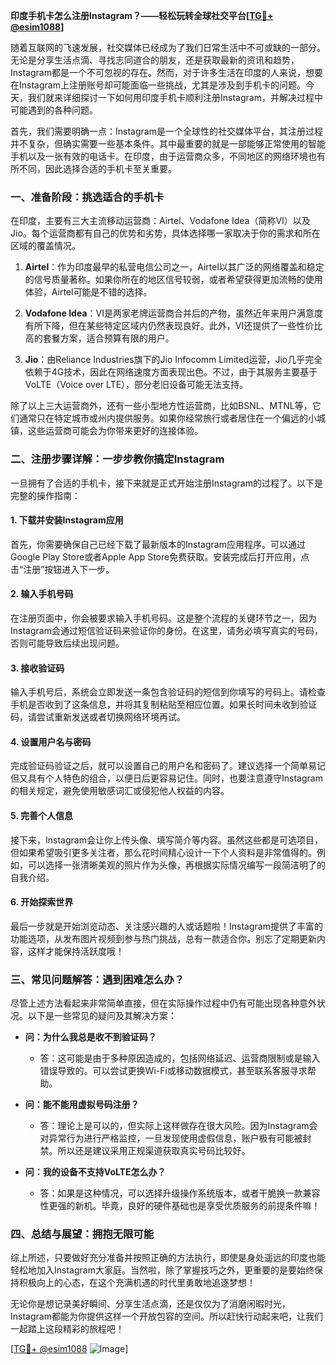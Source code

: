 **印度手机卡怎么注册Instagram？——轻松玩转全球社交平台[[TG💪+ @esim1088](https://t.me/s/esim1088)]**

随着互联网的飞速发展，社交媒体已经成为了我们日常生活中不可或缺的一部分。无论是分享生活点滴、寻找志同道合的朋友，还是获取最新的资讯和趋势，Instagram都是一个不可忽视的存在。然而，对于许多生活在印度的人来说，想要在Instagram上注册账号却可能面临一些挑战，尤其是涉及到手机卡的问题。今天，我们就来详细探讨一下如何用印度手机卡顺利注册Instagram，并解决过程中可能遇到的各种问题。

首先，我们需要明确一点：Instagram是一个全球性的社交媒体平台，其注册过程并不复杂，但确实需要一些基本条件。其中最重要的就是一部能够正常使用的智能手机以及一张有效的电话卡。在印度，由于运营商众多，不同地区的网络环境也有所不同，因此选择合适的手机卡至关重要。

### 一、准备阶段：挑选适合的手机卡

在印度，主要有三大主流移动运营商：Airtel、Vodafone Idea（简称VI）以及Jio。每个运营商都有自己的优势和劣势，具体选择哪一家取决于你的需求和所在区域的覆盖情况。

1. **Airtel**：作为印度最早的私营电信公司之一，Airtel以其广泛的网络覆盖和稳定的信号质量著称。如果你所在的地区信号较弱，或者希望获得更加流畅的使用体验，Airtel可能是不错的选择。
   
2. **Vodafone Idea**：VI是两家老牌运营商合并后的产物，虽然近年来用户满意度有所下降，但在某些特定区域内仍然表现良好。此外，VI还提供了一些性价比高的套餐方案，适合预算有限的用户。

3. **Jio**：由Reliance Industries旗下的Jio Infocomm Limited运营，Jio几乎完全依赖于4G技术，因此在网络速度方面表现出色。不过，由于其服务主要基于VoLTE（Voice over LTE），部分老旧设备可能无法支持。

除了以上三大运营商外，还有一些小型地方性运营商，比如BSNL、MTNL等，它们通常只在特定城市或州内提供服务。如果你经常旅行或者居住在一个偏远的小城镇，这些运营商可能会为你带来更好的连接体验。

### 二、注册步骤详解：一步步教你搞定Instagram

一旦拥有了合适的手机卡，接下来就是正式开始注册Instagram的过程了。以下是完整的操作指南：

#### 1. 下载并安装Instagram应用

首先，你需要确保自己已经下载了最新版本的Instagram应用程序。可以通过Google Play Store或者Apple App Store免费获取。安装完成后打开应用，点击“注册”按钮进入下一步。

#### 2. 输入手机号码

在注册页面中，你会被要求输入手机号码。这是整个流程的关键环节之一，因为Instagram会通过短信验证码来验证你的身份。在这里，请务必填写真实的号码，否则可能导致后续出现问题。

#### 3. 接收验证码

输入手机号后，系统会立即发送一条包含验证码的短信到你填写的号码上。请检查手机是否收到了这条信息，并将其复制粘贴至相应位置。如果长时间未收到验证码，请尝试重新发送或者切换网络环境再试。

#### 4. 设置用户名与密码

完成验证码验证之后，就可以设置自己的用户名和密码了。建议选择一个简单易记但又具有个人特色的组合，以便日后更容易记住。同时，也要注意遵守Instagram的相关规定，避免使用敏感词汇或侵犯他人权益的内容。

#### 5. 完善个人信息

接下来，Instagram会让你上传头像、填写简介等内容。虽然这些都是可选项目，但如果希望吸引更多关注者，那么花时间精心设计一下个人资料是非常值得的。例如，可以选择一张清晰美观的照片作为头像，再根据实际情况编写一段简洁明了的自我介绍。

#### 6. 开始探索世界

最后一步就是开始浏览动态、关注感兴趣的人或话题啦！Instagram提供了丰富的功能选项，从发布图片视频到参与热门挑战，总有一款适合你。别忘了定期更新内容，这样才能保持活跃度哦！

### 三、常见问题解答：遇到困难怎么办？

尽管上述方法看起来非常简单直接，但在实际操作过程中仍有可能出现各种意外状况。以下是一些常见的疑问及其解决方案：

- **问：为什么我总是收不到验证码？**
  - 答：这可能是由于多种原因造成的，包括网络延迟、运营商限制或是输入错误导致的。可以尝试更换Wi-Fi或移动数据模式，甚至联系客服寻求帮助。

- **问：能不能用虚拟号码注册？**
  - 答：理论上是可以的，但实际上这样做存在很大风险。因为Instagram会对异常行为进行严格监控，一旦发现使用虚假信息，账户极有可能被封禁。所以还是建议采用正规渠道获取真实号码比较好。

- **问：我的设备不支持VoLTE怎么办？**
  - 答：如果是这种情况，可以选择升级操作系统版本，或者干脆换一款兼容性更强的新机。毕竟，良好的硬件基础也是享受优质服务的前提条件嘛！

### 四、总结与展望：拥抱无限可能

综上所述，只要做好充分准备并按照正确的方法执行，即使是身处遥远的印度也能轻松地加入Instagram大家庭。当然啦，除了掌握技巧之外，更重要的是要始终保持积极向上的心态，在这个充满机遇的时代里勇敢地追逐梦想！

无论你是想记录美好瞬间、分享生活点滴，还是仅仅为了消磨闲暇时光，Instagram都能为你提供这样一个开放包容的空间。所以赶快行动起来吧，让我们一起踏上这段精彩的旅程吧！

[[TG💪+ @esim1088](https://t.me/s/esim1088) ![Image](https://i.postimg.cc/4NQfJmqS/Snipaste-2025-05-13-00-14-12.png)]